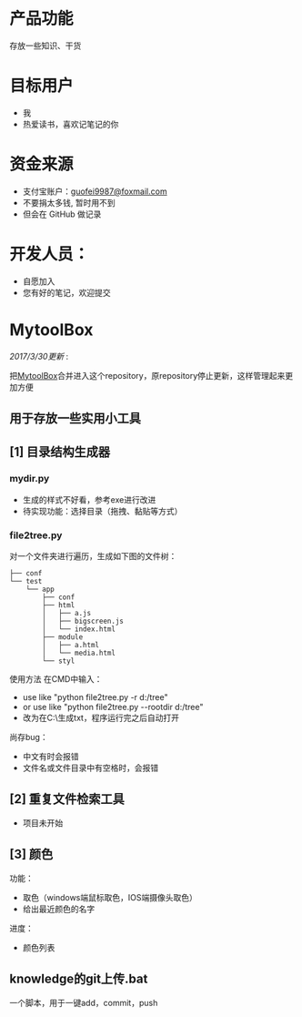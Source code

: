 # 产品功能
存放一些知识、干货


# 目标用户
- 我
- 热爱读书，喜欢记笔记的你

# 资金来源
- 支付宝账户：guofei9987@foxmail.com
- 不要捐太多钱, 暂时用不到
- 但会在 GitHub 做记录

# 开发人员：
- 自愿加入
- 您有好的笔记，欢迎提交



# MytoolBox
*2017/3/30更新* :

把[MytoolBox](https://github.com/guofei9987/MyToolBox)合并进入这个repository，原repository停止更新，这样管理起来更加方便

## 用于存放一些实用小工具

##  [1] 目录结构生成器
### mydir.py
- 生成的样式不好看，参考exe进行改进
- 待实现功能：选择目录（拖拽、黏贴等方式）
### file2tree.py
对一个文件夹进行遍历，生成如下图的文件树：

    ├── conf
    └── test
        └── app
            ├── conf
            ├── html
            │   ├── a.js
            │   ├── bigscreen.js
            │   └── index.html
            ├── module
            │   ├── a.html
            │   └── media.html
            └── styl


使用方法
在CMD中输入：
- use like "python file2tree.py -r d:/tree"
- or use like "python file2tree.py --rootdir d:/tree"
- 改为在C:\\生成txt，程序运行完之后自动打开

尚存bug：
- 中文有时会报错
- 文件名或文件目录中有空格时，会报错


## [2] 重复文件检索工具
- 项目未开始
## [3] 颜色
功能：
- 取色（windows端鼠标取色，IOS端摄像头取色）
- 给出最近颜色的名字

进度：
- 颜色列表

## knowledge的git上传.bat
一个脚本，用于一键add，commit，push
